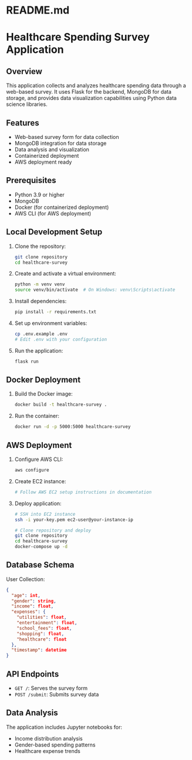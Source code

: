 # README.md
# Healthcare Spending Survey Application

## Overview
This application collects and analyzes healthcare spending data through a web-based survey. It uses Flask for the backend, MongoDB for data storage, and provides data visualization capabilities using Python data science libraries.

## Features
- Web-based survey form for data collection
- MongoDB integration for data storage
- Data analysis and visualization
- Containerized deployment
- AWS deployment ready

## Prerequisites
- Python 3.9 or higher
- MongoDB
- Docker (for containerized deployment)
- AWS CLI (for AWS deployment)

## Local Development Setup
1. Clone the repository:
   ```bash
   git clone repository
   cd healthcare-survey
   ```

2. Create and activate a virtual environment:
   ```bash
   python -m venv venv
   source venv/bin/activate  # On Windows: venv\Scripts\activate
   ```

3. Install dependencies:
   ```bash
   pip install -r requirements.txt
   ```

4. Set up environment variables:
   ```bash
   cp .env.example .env
   # Edit .env with your configuration
   ```

5. Run the application:
   ```bash
   flask run
   ```

## Docker Deployment
1. Build the Docker image:
   ```bash
   docker build -t healthcare-survey .
   ```

2. Run the container:
   ```bash
   docker run -d -p 5000:5000 healthcare-survey
   ```

## AWS Deployment
1. Configure AWS CLI:
   ```bash
   aws configure
   ```

2. Create EC2 instance:
   ```bash
   # Follow AWS EC2 setup instructions in documentation
   ```

3. Deploy application:
   ```bash
   # SSH into EC2 instance
   ssh -i your-key.pem ec2-user@your-instance-ip
   
   # Clone repository and deploy
   git clone repository
   cd healthcare-survey
   docker-compose up -d
   ```


## Database Schema
User Collection:
```json
{
  "age": int,
  "gender": string,
  "income": float,
  "expenses": {
    "utilities": float,
    "entertainment": float,
    "school_fees": float,
    "shopping": float,
    "healthcare": float
  },
  "timestamp": datetime
}
```

## API Endpoints
- `GET /`: Serves the survey form
- `POST /submit`: Submits survey data

## Data Analysis
The application includes Jupyter notebooks for:
- Income distribution analysis
- Gender-based spending patterns
- Healthcare expense trends
